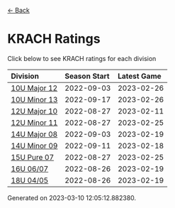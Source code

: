 [<- Back](../readme.md)
# KRACH Ratings
Click below to see KRACH ratings for each division

| Division | Season Start | Latest Game |
| :-- | :-- | :-- |
| [10U Major 12](10U-Major-12-ratings.md) | 2022-09-03 | 2023-02-26 |
| [10U Minor 13](10U-Minor-13-ratings.md) | 2022-09-17 | 2023-02-26 |
| [12U Major 10](12U-Major-10-ratings.md) | 2022-08-27 | 2023-02-11 |
| [12U Minor 11](12U-Minor-11-ratings.md) | 2022-08-27 | 2023-02-25 |
| [14U Major 08](14U-Major-08-ratings.md) | 2022-09-03 | 2023-02-19 |
| [14U Minor 09](14U-Minor-09-ratings.md) | 2022-09-11 | 2023-02-18 |
| [15U Pure 07](15U-Pure-07-ratings.md) | 2022-08-27 | 2023-02-25 |
| [16U 06/07](16U-0607-ratings.md) | 2022-08-26 | 2023-02-19 |
| [18U 04/05](18U-0405-ratings.md) | 2022-08-26 | 2023-02-19 |

Generated on 2023-03-10 12:05:12.882380.
